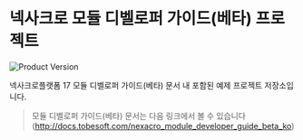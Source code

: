 # 넥사크로 모듈 디벨로퍼 가이드(베타) 프로젝트

![Product Version](https://img.shields.io/badge/nexacro%20module%20developer-beta-blue.svg)

넥사크로플랫폼 17 모듈 디벨로퍼 가이드(베타) 문서 내 포함된 예제 프로젝트 저장소입니다.

> 모듈 디벨로퍼 가이드(베타) 문서는 다음 링크에서 볼 수 있습니다 (http://docs.tobesoft.com/nexacro_module_developer_guide_beta_ko)

